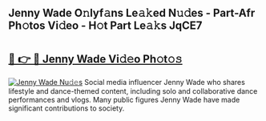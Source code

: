 ## Jenny Wade O𝚗lyf𝚊ns Le𝚊𝚔ed N𝚞𝚍es - Part-Afr Ph𝚘tos Vi𝚍eo - H𝚘t Part Le𝚊𝚔s JqCE7

# <h2><a href="http://hf2zmqc.feru.top/?c=Jenny+Wade">🔗 👉 🔴 Jenny Wade Vi𝚍𝚎o Ph𝚘t𝚘𝚜</a></h2>

[![Jenny Wade Nu𝚍𝚎s](https://i.imgur.com/0TWrTi3.gif)](http://hf2zmqc.feru.top/?c=Jenny+Wade)
Social media influencer Jenny Wade who shares lifestyle and dance-themed content, including solo and collaborative dance performances and vlogs. Many public figures Jenny Wade have made significant contributions to society. 
